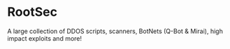 # RootSec
A large collection of DDOS scripts, scanners, BotNets (Q-Bot &amp; Mirai), high impact exploits and more!
